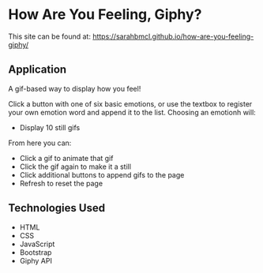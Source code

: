 # How Are You Feeling, Giphy?

This site can be found at: https://sarahbmcl.github.io/how-are-you-feeling-giphy/

## Application

A gif-based way to display how you feel! 

Click a button with one of six basic emotions, or use the textbox to register your own emotion word and append it to the list. Choosing an emotionh will:
- Display 10 still gifs

From here you can:
- Click a gif to animate that gif
- Click the gif again to make it a still
- Click additional buttons to append gifs to the page
- Refresh to reset the page

## Technologies Used
- HTML
- CSS
- JavaScript
- Bootstrap
- Giphy API
